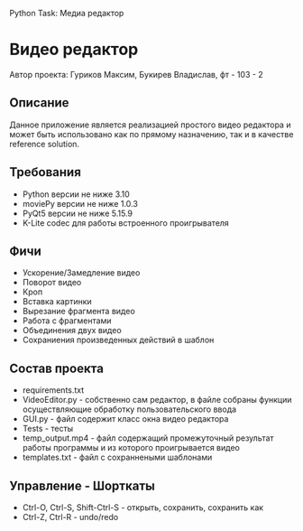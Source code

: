 Python Task: Медиа редактор
# Видео редактор
Автор проекта: Гуриков Максим, Букирев Владислав, фт - 103 - 2

## Описание
Данное приложение является реализацией простого видео редактора и может быть использовано
как по прямому назначению, так и в качестве reference solution.

## Требования
* Python версии не ниже 3.10
* moviePy версии не ниже 1.0.3
* PyQt5 версии не ниже 5.15.9
* K-Lite codec для работы встроенного проигрывателя

## Фичи
* Ускорение/Замедление видео
* Поворот видео
* Кроп
* Вставка картинки
* Вырезание фрагмента видео
* Работа с фрагментами
* Объединения двух видео
* Сохраниения произведенных действий в шаблон

## Состав проекта
* requirements.txt
* VideoEditor.py - собственно сам редактор, в файле собраны функции осуществляющие обработку пользовательского ввода 
* GUI.py - файл содержит класс окна видео редактора
* Tests - тесты
* temp_output.mp4 - файл содержащий промежуточный результат работы программы и из которого проигрывается видео
* templates.txt - файл с сохраннеными шаблонами

## Управление - Шорткаты
* Ctrl-O, Ctrl-S, Shift-Ctrl-S - открыть, сохранить, сохранить как
* Ctrl-Z, Ctrl-R - undo/redo

